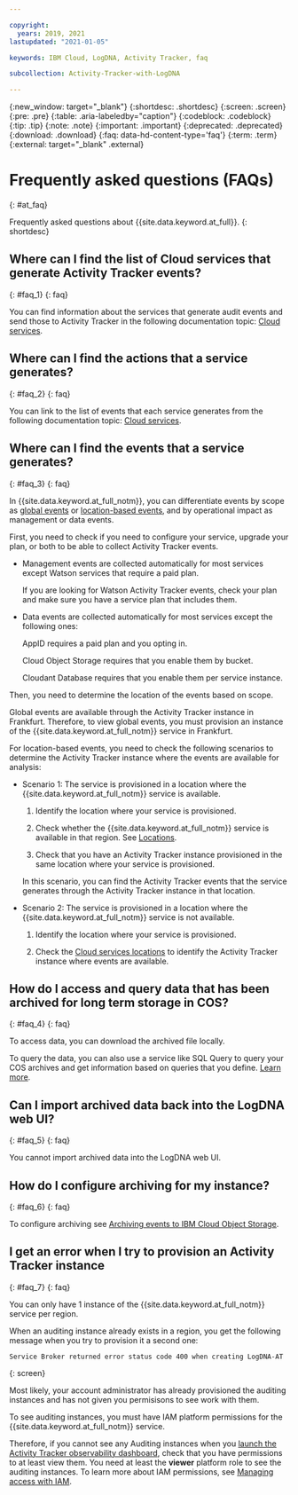 ```yaml
---

copyright:
  years: 2019, 2021
lastupdated: "2021-01-05"

keywords: IBM Cloud, LogDNA, Activity Tracker, faq

subcollection: Activity-Tracker-with-LogDNA

---
```


{:new_window: target="_blank"}
{:shortdesc: .shortdesc}
{:screen: .screen}
{:pre: .pre}
{:table: .aria-labeledby="caption"}
{:codeblock: .codeblock}
{:tip: .tip}
{:note: .note}
{:important: .important}
{:deprecated: .deprecated}
{:download: .download}
{:faq: data-hd-content-type='faq'}
{:term: .term}
{:external: target="_blank" .external}

# Frequently asked questions (FAQs)
{: #at_faq}

Frequently asked questions about {{site.data.keyword.at_full}}.
{: shortdesc}

## Where can I find the list of Cloud services that generate Activity Tracker events?
{: #faq_1}
{: faq}

You can find information about the services that generate audit events and send those to Activity Tracker in the following documentation topic: [Cloud services](/docs/Activity-Tracker-with-LogDNA?topic=Activity-Tracker-with-LogDNA-cloud_services).

## Where can I find the actions that a service generates?
{: #faq_2}
{: faq}

You can link to the list of events that each service generates from the following documentation topic: [Cloud services](/docs/Activity-Tracker-with-LogDNA?topic=Activity-Tracker-with-LogDNA-cloud_services).

## Where can I find the events that a service generates?
{: #faq_3}
{: faq}

In {{site.data.keyword.at_full_notm}}, you can differentiate events by scope as [global events](/docs/Activity-Tracker-with-LogDNA?topic=Activity-Tracker-with-LogDNA-event_types#event_types_global) or [location-based events](/docs/Activity-Tracker-with-LogDNA?topic=Activity-Tracker-with-LogDNA-event_types#event_types_location), and by operational impact as management or data events. 

First, you need to check if you need to configure your service, upgrade your plan, or both to be able to collect Activity Tracker events.

* Management events are collected automatically for most services except Watson services that require a paid plan.

    If you are looking for Watson Activity Tracker events, check your plan and make sure you have a service plan that includes them.

* Data events are collected automatically for most services except the following ones:

    AppID requires a paid plan and you opting in.

    Cloud Object Storage requires that you enable them by bucket.

    Cloudant Database requires that you enable them per service instance.

Then, you need to determine the location of the events based on scope.

Global events are available through the Activity Tracker instance in Frankfurt. Therefore, to view global events, you must provision an instance of the {{site.data.keyword.at_full_notm}} service in Frankfurt.

For location-based events, you need to check the following scenarios to determine the Activity Tracker instance where the events are available for analysis:

* Scenario 1: The service is provisioned in a location where the {{site.data.keyword.at_full_notm}} service is available.

    1. Identify the location where your service is provisioned. 
    
    2. Check whether the {{site.data.keyword.at_full_notm}} service is available in that region. See [Locations](/docs/Activity-Tracker-with-LogDNA?topic=Activity-Tracker-with-LogDNA-regions).

    3. Check that you have an Activity Tracker instance provisioned in the same location where your service is provisioned.

    In this scenario, you can find the Activity Tracker events that the service generates through the Activity Tracker instance in that location.

* Scenario 2: The service is provisioned in a location where the {{site.data.keyword.at_full_notm}} service is not available.

    1. Identify the location where your service is provisioned. 
        
    2. Check the [Cloud services locations](/docs/Activity-Tracker-with-LogDNA?topic=Activity-Tracker-with-LogDNA-regions) to identify the Activity Tracker instance where events are available.




## How do I access and query data that has been archived for long term storage in COS?
{: #faq_4}
{: faq}

To access data, you can download the archived file locally.

To query the data, you can also use a service like SQL Query to query your COS archives and get information based on queries that you define. [Learn more](/docs/Activity-Tracker-with-LogDNA?topic=Activity-Tracker-with-LogDNA-sqlquery).


## Can I import archived data back into the LogDNA web UI?
{: #faq_5}
{: faq}

You cannot import archived data into the LogDNA web UI. 

## How do I configure archiving for my instance?
{: #faq_6}
{: faq}

To configure archiving see [Archiving events to IBM Cloud Object Storage](/docs/Activity-Tracker-with-LogDNA?topic=Activity-Tracker-with-LogDNA-archiving).

## I get an error when I try to provision an Activity Tracker instance
{: #faq_7}
{: faq}

You can only have 1 instance of the {{site.data.keyword.at_full_notm}} service per region. 


When an auditing instance already exists in a region, you get the following message when you try to provision it a second one: 

```
Service Broker returned error status code 400 when creating LogDNA-AT 
```
{: screen}


Most likely, your account administrator has already provisioned the auditing instances and has not given you permisisons to see work with them. 

To see auditing instances, you must have IAM platform permissions for the {{site.data.keyword.at_full_notm}} service. 

Therefore, if you cannot see any Auditing instances when you [launch the Activity Tracker observability dashboard](/docs/Activity-Tracker-with-LogDNA?topic=Activity-Tracker-with-LogDNA-launch), check that you have permissions to at least view them. You need at least the **viewer** platform role to see the auditing instances. To learn more about IAM permissions, see [Managing access with IAM](/docs/Activity-Tracker-with-LogDNA?topic=Activity-Tracker-with-LogDNA-iam). 



